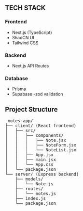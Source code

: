 ## TECH STACK

### Frontend
- Next.js (TypeScript)
- ShadCN UI
- Tailwind CSS

### Backend
- Next.js API Routes

### Database
- Prisma
- Supabase
-zod validation

## Project Structure
<pre> notes-app/
├── client/ (React frontend)
│   ├── src/
│   │   ├── components/
│   │   │   ├── Note.jsx
│   │   │   ├── NoteForm.jsx
│   │   │   └── NoteList.jsx
│   │   ├── App.jsx
│   │   ├── main.jsx
│   │   └── App.css
│   └── package.json
└── server/ (Express backend)
    ├── models/
    │   └── Note.js
    ├── routes/
    │   └── notes.js
    ├── index.js
    └── package.json</pre>